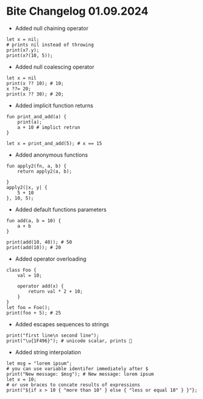 # Bite Changelog 01.09.2024
- Added null chaining operator
```
let x = nil;
# prints nil instead of throwing
print(x?.y); 
print(x?(10, 5));
```
- Added null coalescing operator
```
let x = nil
print(x ?? 10); # 10;
x ??= 20;
print(x ?? 30); # 20;
```
- Added implicit function returns
```
fun print_and_add(a) {
    print(a);
    a + 10 # implict retrun
}

let x = print_and_add(5); # x == 15
```

- Added anonymous functions
```
fun apply2(fn, a, b) {
    return apply2(a, b);

}
apply2(|x, y| { 
    5 + 10
}, 10, 5);
```
- Added default functions parameters 
```
fun add(a, b = 10) {
    a + b
}

print(add(10, 40)); # 50
print(add(10)); # 20 
```
- Added operator overloading
```
class Foo {
    val = 10;

    operator add(x) {
        return val * 2 + 10; 
    } 
}
let foo = Foo();
print(foo + 5); # 25
```
- Added escapes sequences to strings
```
print("first line\n second line");
print("\u{1F496}"); # unicode scalar, prints 💖
```
- Added string interpolation
```
let msg = "lorem ipsum";
# you can use variable identifer immediately after $
print("New message: $msg"); # New message: lorem ipsum
let x = 10;
# or use braces to concate results of expressions
print("${if x > 10 { "more than 10" } else { "less or equal 10" } }"};
```
